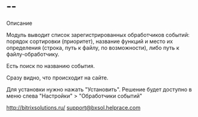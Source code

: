 # --
Описание

Модуль выводит список зарегистрированных обработчиков событий: порядок сортировки (приоритет), название функций и место их определения (строка, путь к файлу, по возможности), либо путь к файлу-обработчику.

Есть поиск по названию события.

Сразу видно, что происходит на сайте. 

Для установки нужно нажать "Установить".
Решение будет доступно в меню слева "Настройки" > "Обработчики событий"

 http://bitrixsolutions.ru/
support@bxsol.helprace.com	